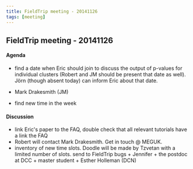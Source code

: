 ```yaml
---
title: FieldTrip meeting - 20141126
tags: [meeting]
---
```


## FieldTrip meeting - 20141126

#### Agenda

- find a date when Eric should join to discuss the output of p-values for individual clusters (Robert and JM should be present that date as well). Jörn (though absent today) can inform Eric about that date.

* Mark Drakesmith (JM)

* find new time in the week

#### Discussion

- link Eric's paper to the FAQ, double check that all relevant tutorials have a link the FAQ
- Robert will contact Mark Drakesmith. Get in touch @ MEGUK.
- inventory of new time slots. Doodle will be made by Tzvetan with a limited number of slots. send to FieldTrip bugs + Jennifer + the postdoc at DCC + master student + Esther Holleman (DCN)
